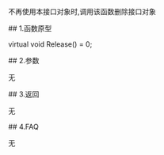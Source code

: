 <p>不再使用本接口对象时,调用该函数删除接口对象</p>
<span class="anchor" id="2ea672eb-7b41-4868-8906-43df67a098ce"></span>
## 1.函数原型
<p>virtual void Release() = 0;</p>
<span class="anchor" id="bafb9a00-740e-42ee-9c4b-908f59f2cab3"></span>
## 2.参数
<p>无</p>
<span class="anchor" id="b565b159-2e98-48a1-ac6b-881190cefd5a"></span>
## 3.返回
<p>无</p>
<span class="anchor" id="d8e5ab2d-0143-4f7f-9b81-3438aa09ceaa"></span>
## 4.FAQ
<p>无</p>
